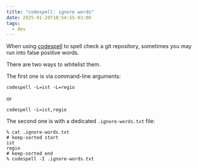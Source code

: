 ```yaml
---
title: "codespell: ignore words"
date: 2025-01-20T10:54:55-03:00
tags:
  - dev
---
```


When using [codespell](https://github.com/codespell-project/codespell) to spell
check a git repository, sometimes you may run into false positive words.

There are two ways to whitelist them.

The first one is via command-line arguments:

```shell
codespell -L=ist -L=regio
```

or

```shell
codespell -L=ist,regio
```

The second one is with a dedicated `.ignore-words.txt` file:

```shell
% cat .ignore-words.txt
# keep-sorted start
ist
regio
# keep-sorted end
% codespell -I .ignore-words.txt
```
